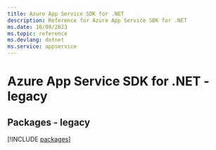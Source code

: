 ```yaml
---
title: Azure App Service SDK for .NET
description: Reference for Azure App Service SDK for .NET
ms.date: 10/09/2023
ms.topic: reference
ms.devlang: dotnet
ms.service: appservice
---
```

# Azure App Service SDK for .NET - legacy
## Packages - legacy
[!INCLUDE [packages](app-service-index.md)]